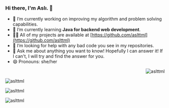### Hi there, I'm Aslı. 👋

- 🔭 I’m currently working on improving my algorithm and problem solving capabilities.
- 🌱 I’m currently learning **Java for backend web development**.
- 👨‍💻 All of my projects are available at [https://github.com/aslttml](https://github.com/aslttml)
- 🤔 I’m looking for help with any bad code you see in my repositories.
- 💬 Ask me about anything you want to know! Hopefully I can answer it! If I can't, I will try and find the answer for you.
- 😄 Pronouns: she/her

<p align="right"> <img src="https://komarev.com/ghpvc/?username=aslttml&label=Profile%20views&color=0e75b6&style=flat" alt="aslttml" /> </p>

<p><img align="center" src="https://github-readme-stats.vercel.app/api/top-langs?username=aslttml&show_icons=true&locale=en&layout=compact" alt="aslttml" /></p>

<p><img align="center" src="https://github-readme-stats.vercel.app/api?username=aslttml&show_icons=true&locale=en" alt="aslttml" /></p>

<p><img align="center" src="https://github-readme-streak-stats.herokuapp.com/?user=aslttml&" alt="aslttml" /></p>
